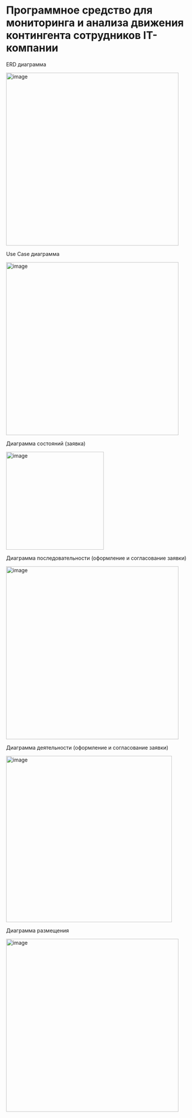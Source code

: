 # Программное средство для мониторинга и анализа движения контингента сотрудников IT-компании


ERD диаграмма

<img width="468" alt="image" src="https://github.com/user-attachments/assets/844feb69-2674-4cf0-b26f-1e5df1183e93">


Use Case диаграмма

<img width="468" alt="image" src="https://github.com/user-attachments/assets/09ad0b7c-924b-4d2b-9322-b8fe2da32290">


Диаграмма состояний (заявка)

<img width="265" alt="image" src="https://github.com/user-attachments/assets/577a96cc-a40b-41e2-8f26-fb7a37d13e2e">


Диаграмма последовательности (оформление и согласование заявки)

<img width="468" alt="image" src="https://github.com/user-attachments/assets/55c98e4c-6cc6-49bd-b22d-204ca8f116b4">


Диаграмма деятельности (оформление и согласование заявки)

<img width="450" alt="image" src="https://github.com/user-attachments/assets/34e5a5c6-55ff-439b-8109-95d85dbc732b">


Диаграмма размещения

<img width="468" alt="image" src="https://github.com/user-attachments/assets/91a96dd5-486c-47a5-9b9d-0e19739ff936">
